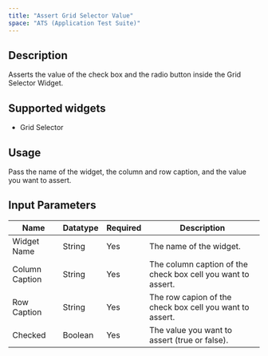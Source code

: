 ```yaml
---
title: "Assert Grid Selector Value"
space: "ATS (Application Test Suite)"
---
```

## Description

Asserts the value of the check box and the radio button inside the Grid Selector Widget.

## Supported widgets

 + Grid Selector

## Usage

Pass the name of the widget, the column and row caption, and the value you want to assert.

## Input Parameters

Name | Datatype | Required | Description
---- |--------| -------|---------------
Widget Name | String | Yes | The name of the widget.
Column Caption | String | Yes | The column caption of the check box cell you want to assert.
Row Caption | String | Yes | The row capion of the check box cell you want to assert.
Checked | Boolean | Yes | The value you want to assert (true or false).
